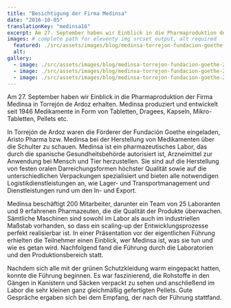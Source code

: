 ```yaml
---
title: "Besichtigung der Firma Medinsa"
date: "2016-10-05"
translationKey: "medinsa16"
excerpt: Am 27. September haben wir Einblick in die Pharmaproduktion der Firma Medinsa in Torrejón de Ardoz erhalten.
images: # complete path for eleventy img srcset output, alt required
  featured: ./src/assets/images/blog/medinsa-torrejon-fundacion-goethe-2016-01.jpg
  alt:
gallery:
  - image: ./src/assets/images/blog/medinsa-torrejon-fundacion-goethe-2016-02.jpg
  - image: ./src/assets/images/blog/medinsa-torrejon-fundacion-goethe-2016-08.jpg
  - image: ./src/assets/images/blog/medinsa-torrejon-fundacion-goethe-2016-05.jpg
---
```


Am 27. September haben wir Einblick in die Pharmaproduktion der Firma Medinsa in Torrejón de Ardoz erhalten. Medinsa produziert und entwickelt seit 1946 Medikamente in Form von Tabletten, Dragees, Kapseln, Mikro-Tabletten, Pellets etc.

In Torrejón de Ardoz waren die Förderer der Fundación Goethe eingeladen, Aristo Pharma bzw. Medinsa bei der Herstellung von Medikamenten über die Schulter zu schauen. Medinsa ist ein pharmazeutisches Labor, das durch die spanische Gesundheitsbehörde autorisiert ist, Arzneimittel zur Anwendung bei Mensch und Tier herzustellen. Sie sind auf die Herstellung von festen oralen Darreichungsformen höchster Qualität sowie auf die unterschiedlichen Verpackungen spezialisiert und bieten alle notwendigen Logistikdienstleistungen an, wie Lager- und Transportmanagement und Dienstleistungen rund um den In- und Export.

Medinsa beschäftigt 200 Mitarbeiter, darunter ein Team von 25 Laboranten und 9 erfahrenen Pharmazeuten, die die Qualität der Produkte überwachen. Sämtliche Maschinen sind sowohl im Labor als auch im industriellen Maßstab vorhanden, so dass ein scaling-up der Entwicklungsprozesse perfekt realisierbar ist. In einer Präsentation vor der eigentlichen Führung erhielten die Teilnehmer einen Einblick, wer Medinsa ist, was sie tun und wie es getan wird. Nachfolgend fand die Führung durch die Laboratorien und den Produktionsbereich statt.

Nachdem sich alle mit der grünen Schutzkleidung warm eingepackt hatten, konnte die Führung beginnen. Es war faszinierend, die Rohstoffe in den Gängen in Kanistern und Säcken verpackt zu sehen und anschließend im Labor die sehr kleinen ganz gleichmäßig gefertigten Pellets. Gute Gespräche ergaben sich bei dem Empfang, der nach der Führung stattfand.
